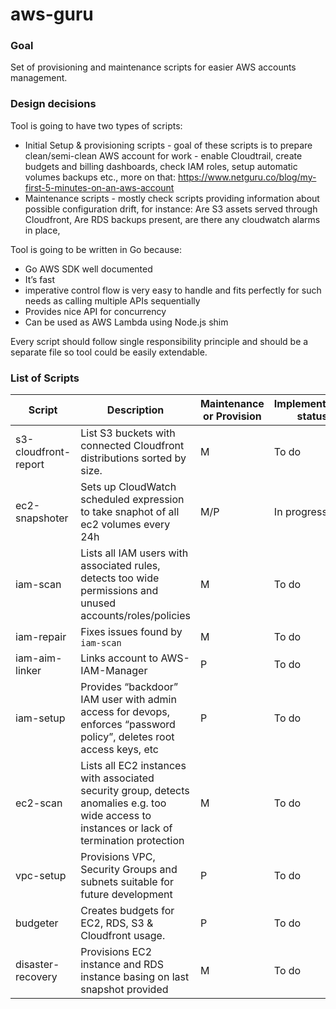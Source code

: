 # aws-guru

### Goal
Set of provisioning and maintenance scripts for easier AWS accounts management.


### Design decisions
Tool is going to have two types of scripts:

- Initial Setup & provisioning scripts - goal of these scripts is to prepare clean/semi-clean AWS account for work - enable Cloudtrail, create budgets and billing dashboards, check IAM roles, setup automatic volumes backups etc., more on that: https://www.netguru.co/blog/my-first-5-minutes-on-an-aws-account
- Maintenance scripts - mostly check scripts providing information about possible configuration drift, for instance: Are S3 assets served through Cloudfront, Are RDS backups present, are there any cloudwatch alarms in place,

Tool is going to be written in Go because:
- Go AWS SDK well documented
- It’s fast
- imperative control flow is very easy to handle and fits perfectly for such needs as calling multiple APIs sequentially
- Provides nice API for concurrency
- Can be used as AWS Lambda using Node.js shim

Every script should follow single responsibility principle and should be a separate file so tool could be easily extendable.

### List of Scripts

 Script | Description | Maintenance or Provision | Implementation status
 --- | --- | --- | ---
 s3-cloudfront-report | List S3 buckets with connected Cloudfront distributions sorted by size. | M | To do
 ec2-snapshoter | Sets up CloudWatch scheduled expression to take snaphot of all ec2 volumes every 24h | M/P | In progress
 iam-scan | Lists all IAM users with associated rules, detects too wide permissions and unused accounts/roles/policies | M | To do
 iam-repair | Fixes issues found by `iam-scan` | M | To do
 iam-aim-linker | Links account to AWS-IAM-Manager | P | To do
 iam-setup | Provides “backdoor” IAM user with admin access for devops, enforces “password policy”, deletes root access keys, etc | P | To do
 ec2-scan | Lists all EC2 instances with associated security group, detects anomalies e.g. too wide access to instances or lack of termination protection | M | To do
 vpc-setup | Provisions VPC, Security Groups and subnets suitable for future development | P | To do
 budgeter | Creates budgets for EC2, RDS, S3 & Cloudfront usage. | P | To do
 disaster-recovery | Provisions EC2 instance and RDS instance basing on last snapshot provided | M | To do

